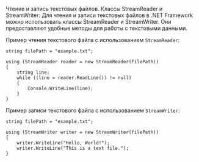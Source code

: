 Чтение и запись текстовых файлов. 
Классы StreamReader и StreamWriter:
Для чтения и записи текстовых файлов в .NET Framework можно использовать классы StreamReader и StreamWriter.
Они предоставляют удобные методы для работы с текстовыми данными.

Пример чтения текстового файла с использованием `StreamReader`:
```
string filePath = "example.txt";

using (StreamReader reader = new StreamReader(filePath))
{
    string line;
    while ((line = reader.ReadLine()) != null)
    {
        Console.WriteLine(line);
    }
}
```

Пример записи текстового файла с использованием `StreamWriter`:

```
string filePath = "example.txt";

using (StreamWriter writer = new StreamWriter(filePath))
{
    writer.WriteLine("Hello, World!");
    writer.WriteLine("This is a text file.");
}
```
